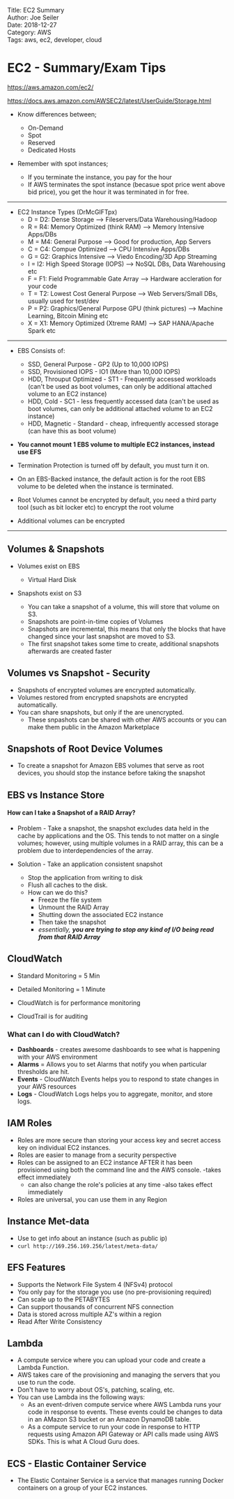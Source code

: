 Title: EC2 Summary   
Author: Joe Seiler  
Date: 2018-12-27   
Category: AWS    
Tags: aws, ec2, developer, cloud  

# EC2 - Summary/Exam Tips  

https://aws.amazon.com/ec2/  

https://docs.aws.amazon.com/AWSEC2/latest/UserGuide/Storage.html  

* Know differences between;  
    - On-Demand  
    - Spot  
    - Reserved  
    - Dedicated Hosts  

* Remember with spot instances;  
    - If you terminate the instance, you pay for the hour  
    - If AWS terminates the spot instance (becasue spot price went above bid price), you get the hour it was terminated in for free.  

***  

* EC2 Instance Types (DrMcGIFTpx)  
    - D = D2: Dense Storage --> Fileservers/Data Warehousing/Hadoop   
    - R = R4: Memory Optimized (think RAM) --> Memory Intensive Apps/DBs  
    - M = M4: General Purpose --> Good for production, App Servers  
    - C = C4: Compue Optimized --> CPU Intensive Apps/DBs  
    - G = G2: Graphics Intensive --> Viedo Encoding/3D App Streaming  
    - I = I2: High Speed Storage (IOPS) --> NoSQL DBs, Data Warehousing etc  
    - F = F1: Field Programmable Gate Array --> Hardware accleration for your code  
    - T = T2: Lowest Cost General Purpose --> Web Servers/Small DBs, usually used for test/dev  
    - P = P2: Graphics/General Purpose GPU (think pictures) --> Machine Learning, Bitcoin Mining etc  
    - X = X1: Memory Optimized (Xtreme RAM) --> SAP HANA/Apache Spark etc  

***  

* EBS Consists of:  
    - SSD, General Purpose - GP2 (Up to 10,000 IOPS)  
    - SSD, Provisioned IOPS - IO1 (More than 10,000 IOPS)  
    - HDD, Throuput Optimized - ST1 - Frequently accessed workloads (can't be used as boot volumes, can only be additional attached volume to an EC2 instance)  
    - HDD, Cold - SC1 - less frequently accessed data (can't be used as boot volumes, can only be additional attached volume to an EC2 instance)  
    - HDD, Magnetic - Standard - cheap, infrequently accessed storage (can have this as boot volume)  

* **You cannot mount 1 EBS volume to multiple EC2 instances, instead use EFS**    


* Termination Protection is turned off by default, you must turn it on.  
* On an EBS-Backed instance, the default action is for the root EBS volume to be deleted when the instance is terminated.  
* Root Volumes cannot be encrypted by default, you need a third party tool (such as bit locker etc) to encrypt the root volume  
* Additional volumes can be encrypted  

***  

## Volumes & Snapshots  

* Volumes exist on EBS  
    - Virtual Hard Disk  

* Snapshots exist on S3
    - You can take a snapshot of a volume, this will store that volume on S3.  
    - Snapshots are point-in-time copies of Volumes  
    - Snapshots are incremental, this means that only the blocks that have changed since your last snapshot are moved to S3.  
    - The first snapshot takes some time to create, additional snapshots afterwards are created faster  

## Volumes vs Snapshot - Security  

* Snapshots of encrypted volumes are encrypted automatically.  
* Volumes restored from encrypted snapshots are encrypted automatically.  
* You can share snapshots, but only if the are unencrypted.  
    - These snpashots can be shared with other AWS accounts or you can make them public in the Amazon Marketplace  

## Snapshots of Root Device Volumes  
* To create a snapshot for Amazon EBS volumes that serve as root devices, you should stop the instance before taking the snapshot  

## EBS vs Instance Store  

#### How can I take a Snapshot of a RAID Array?  
* Problem - Take a snapshot, the snapshot excludes data held in the cache by applications and the OS. This tends to not matter on a single volumes; however, using multiple volumes in a RAID array, this can be a problem due to interdependencies of the array.  

* Solution - Take an application consistent snapshot  
    - Stop the application from writing to disk  
    - Flush all caches to the disk.  
    - How can we do this?  
        - Freeze the file system  
        - Unmount the RAID Array  
        - Shutting down the associated EC2 instance  
        - Then take the snapshot  
        - *essentially, **you are trying to stop any kind of I/O being read from that RAID Array*** 

## CloudWatch  

* Standard Monitoring = 5 Min  
* Detailed Monitoring = 1 Minute  

* CloudWatch is for performance monitoring  
* CloudTrail is for auditing  

### What can I do with CloudWatch?  
* **Dashboards** - creates awesome dashboards to see what is happening with your AWS environment  
* **Alarms** = Allows you to set Alarms that notify you when particular thresholds are hit.  
* **Events** - CloudWatch Events helps you to respond to state changes in your AWS resources  
* **Logs** - CloudWatch Logs helps you to aggregate, monitor, and store logs.  

## IAM Roles  
* Roles are more secure than storing your access key and secret access key on individual EC2 instances.  
* Roles are easier to manage from a security perspective  
* Roles can be assigned to an EC2 instance AFTER it has been provisioned using both the command line and the AWS console. -takes effect immediately  
    - can also change the role's policies at any time -also takes effect immediately  
* Roles are universal, you can use them in any Region  

## Instance Met-data  
* Use to get info about an instance (such as public ip)  
* `curl http://169.256.169.256/latest/meta-data/`  

## EFS Features  
* Supports the Network File System 4 (NFSv4) protocol  
* You only pay for the storage you use (no pre-provisioning required)  
* Can scale up to the PETABYTES  
* Can support thousands of concurrent NFS connection  
* Data is stored across multiple AZ's within a region  
* Read After Write Consistency  

## Lambda  
* A compute service where you can upload your code and create a Lambda Function.  
* AWS takes care of the provisioning and managing the servers that you use to run the code.  
* Don't have to worry about OS's, patching, scaling, etc.  
* You can use Lambda ins the following ways:  
    - As an event-driven compute service where AWS Lambda runs your code in response to events. These events could be changes to data in an AMazon S3 bucket or an Amazon DynamoDB table.  
    - As a compute service to run your code in response to HTTP requests using Amazon API Gateway or API calls made using AWS SDKs. This is what A Cloud Guru does.  

## ECS - Elastic Container Service  

* The Elastic Container Service is a service that manages running Docker containers on a group of your EC2 instances.  